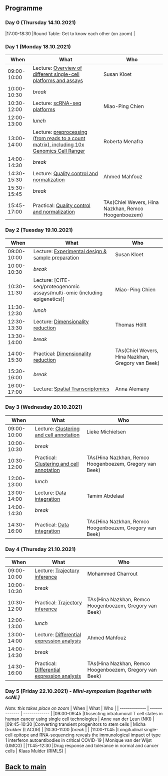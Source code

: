 ## Programme

### Day 0 (Thursday 14.10.2021)
|17:00-18:30 |Round Table: Get to know each other (on zoom) |

### Day 1 (Monday 18.10.2021)
| When | What | Who |
| ------------- | ------------- | ------------- |
|09:00-10:00 |Lecture: [Overview of different single-cell platforms and assays]() | Susan Kloet |
|10:00-10:30 |_break_ |  |
|10:30-12:00 |Lecture: [scRNA-seq platforms]() | Miao-Ping Chien |
|12:00-13:00 |_lunch_ |  |
|13:00-14:00 |Lecture: [preprocessing (from reads to a count matrix), including 10x Genomics Cell Ranger]() | Roberta Menafra |
|14:00-14:30 |_break_| |
|14:30-15:30 |Lecture: [Quality control and normalization]() | Ahmed Mahfouz |
|15:30-15:45 |_break_ | |
|15:45-17:00 |Practical: [Quality control and normalization]() | TAs(Chiel Wevers, Hina Nazkhan, Remco Hoogenboezem) |

### Day 2 (Tuesday 19.10.2021)
| When | What | Who |
| ------------- | ------------- | ------------- |
|09:00-10:00 |Lecture: [Experimental design & sample preparation]() | Susan Kloet |
|10:00-10:30 |_break_ |  |
|10:30-11:30 |Lecture: [CITE-seq/proteogenomic assays/multi-omic (including epigenetics)] | Miao-Ping Chien |
|11:30-12:30 |_lunch_ |  |
|12:30-13:30 |Lecture: [Dimensionality reduction]() | Thomas Höllt |
|13:30-14:00 |_break_ | |
|14:00-15:30 |Practical: [Dimensionality reduction]() | TAs(Chiel Wevers, Hina Nazkhan, Gregory van Beek) |
|15:30-16:00 |_break_ | |
|16:00-17:00 |Lecture: [Spatial Transcriptomics]() | Anna Alemany |

### Day 3 (Wednesday 20.10.2021)
| When | What | Who |
| ------------- | ------------- | ------------- |
|09:00-10:00 |Lecture: [Clustering and cell annotation]() | Lieke Michielsen |
|10:00-10:30 |_break_ |  |
|10:30-12:00 |Practical: [Clustering and cell annotation]() | TAs(Hina Nazkhan, Remco Hoogenboezem, Gregory van Beek) |
|12:00-13:00 |_lunch_ |  |
|13:00-14:00 |Lecture: [Data integration]() | Tamim Abdelaal |
|14:00-14:30 |_break_ | |
|14:30-16:00 |Practical: [Data integration]() | TAs(Hina Nazkhan, Remco Hoogenboezem, Gregory van Beek) |

### Day 4 (Thursday 21.10.2021)
| When | What | Who |
| ------------- | ------------- | ------------- |
|09:00-10:00 |Lecture: [Trajectory inference]() | Mohammed Charrout |
|10:00-10:30 |_break_ |  |
|10:30-12:00 |Practical: [Trajectory inference]() | TAs(Hina Nazkhan, Remco Hoogenboezem, Gregory van Beek) |
|12:00-13:00 |_lunch_ |  |
|13:00-14:00 |Lecture: [Differential expression analysis]() | Ahmed Mahfouz |
|14:00-14:30 |_break_ | |
|14:30-16:00 |Practical: [Differential expression analysis]() | TAs(Hina Nazkhan, Remco Hoogenboezem, Gregory van Beek) |

### Day 5 (Friday 22.10.2021) - _Mini-symposium (together with scNL)_
_*Note: this takes place on zoom*_
| When | What | Who |
| ------------- | ------------- | ------------- |
|09:00-09:45 |Dissecting intratumoral T cell states in human cancer using single cell technologies | Anne van der Leun (NKI) |
|09:45-10:30 |Converting transient progenitors to stem cells | Micha Drukker (LACDR) |
|10:30-11:00 |_break_ | |
|11:00-11:45 |Longitudinal single-cell epitope and RNA-sequencing reveals the immunological impact of	type 1 interferon autoantibodies in critical COVID-19 | Monique van der Wijst (UMCG) |
|11:45-12:30 |Drug response and tolerance in normal and cancer cells | Klaas Mulder (RIMLS) |


## [Back to main](README.md)
